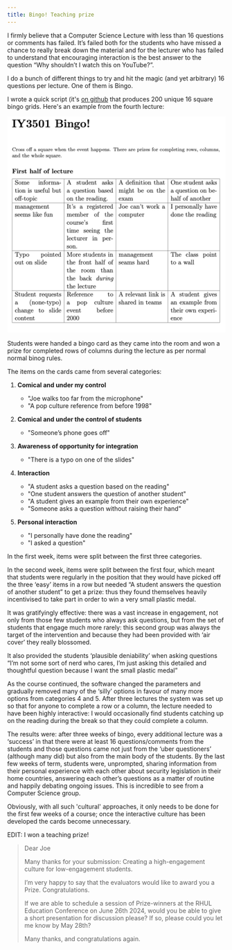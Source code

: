 ```yaml
---
title: Bingo! Teaching prize
--- 
```


I firmly believe that a Computer Science Lecture with less than 16 questions or comments has failed.  It’s failed both for the students who have missed a chance to really break down the material and for the lecturer who has failed to understand that encouraging interaction is the best answer to the question “Why shouldn’t I watch this on YouTube?”.  

I do a bunch of different things to try and hit the magic (and yet arbitrary) 16 questions per lecture. One of them is Bingo.  

I wrote a quick script (it's [on github](https://github.com/joereddington/bingo) that produces 200 unique 16 square bingo grids. Here's an example from the fourth lecture: 

![An example of a bingo card from the fourth lecture](/assets/images/bingoexample.png) 

Students were handed a bingo card as they came into the room and won a prize for completed rows of columns during the lecture as per normal normal binog rules. 

The items on the cards came from several categories:

1. **Comical and under my control**
   - "Joe walks too far from the microphone"
   - "A pop culture reference from before 1998"

2. **Comical and under the control of students**
   - "Someone’s phone goes off"

3. **Awareness of opportunity for integration**
   - "There is a typo on one of the slides"

4. **Interaction**
   - "A student asks a question based on the reading"
   - "One student answers the question of another student"
   - "A student gives an example from their own experience"
   - "Someone asks a question without raising their hand"

5. **Personal interaction**
   - "I personally have done the reading"
   - "I asked a question"

In the first week, items were split between the first three categories. 

In the second week, items were split between the first four, which meant that students were regularly in the position that they would have picked off the three ‘easy’ items in a row but needed “A student answers the question of another student” to get a prize: thus they found themselves heavily incentivised to take part in order to win a very small plastic medal.  


It was gratifyingly effective: there was a vast increase in engagement, not only from those few students who always ask questions, but from the set of students that engage much more rarely: this second group was always the target of the intervention and because they had been provided with ‘air cover’ they really blossomed.   


It also provided the students ‘plausible deniability’ when asking questions “I’m not some sort of nerd who cares, I’m just asking this detailed and thoughtful question because I want the small plastic medal”   

As the course continued, the software changed the parameters and gradually removed many of the ‘silly’ options in favour of many more options from categories 4 and 5.  After three lectures the system was set up so that for anyone to complete a row or a column, the lecture needed to have been highly interactive: I would occasionally find students catching up on the reading during the break so that they could complete a column. 

The results were: after three weeks of bingo, every additional lecture was a ‘success’ in that there were at least 16 questions/comments from the students and those questions came not just  from the ‘uber questioners’ (although many did) but also from the main body of the students.  By the last few weeks of term, students were, unprompted, sharing information from their personal experience with each other about security legislation in their home countries, answering each other’s questions as a matter of routine and happily debating ongoing issues.  This is incredible to see from a Computer Science group. 


Obviously, with all such 'cultural' approaches, it only needs to be done for the first few weeks of a course; once the interactive culture has been developed the cards become unnecessary.    

EDIT: I won a teaching prize! 


> Dear Joe
> 
> Many thanks for your submission: Creating a high-engagement culture for low-engagement students.
> 
> I’m very happy to say that the evaluators would like to award you a Prize. Congratulations.
> 
> If we are able to schedule a session of Prize-winners at the RHUL Education Conference on June 26th 2024, would you be able to give a short presentation for discussion please? If so, please could you let me know by May 28th?
> 
> Many thanks, and congratulations again.




